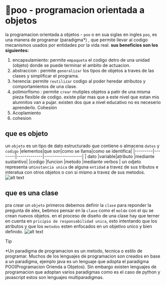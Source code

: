 # 🚌poo - programacion orientada a objetos
la programacion orientada a objetos - `poo` o en sua siglas en 
ingles `poo`, es una manera de programar (paradigma*) , que permite 
llevar al codigo mecanismos usados por entidades por la vida real.
**sus beneficios son los siguientes:**
1. encapsulamiento: permite `empaqueta` el codigo detro de una unidad (objeto) donde se puede terminar el ambito de actuacion.
2. abstraccion : permite `generalizar` los tipos de objetos a traves de las clases y simplificar el programa.
3. herencia: permite `reutilizar` codigo al poder heredar atributos y comportamientos de una clase.
4. polimorfismo : permite `crear` mutiples objetos a patir de una misma pieza flexible de codigo. existe pilar mas que a este nivel que estan mis alumnitos van a pujar. 
existen dos que a nivel educativo no es neceserio aprenderlo. Cohesión
5. Acoplamiento
6. cohesion
## que es objeto
un `objeto` es un tipo de dato estructurado que contiene o almacena `datos`  y `codigo`
|elementos|que son|como se llama|como se identifica|
|---------|--------|-------------|-------------------|
| dato    |variable|atributo     |mediante sustantivo|
|codigo   |funcion |metodo       |mediante verbos    |
un odjeto representa un`instancia unica` de alguna `entidad` a travez de sus tributos e interatua con otros objetos o con si mismo a travez de sus metodos.
![alt text](https://media.discordapp.net/attachments/1229804394959208529/1265682466891632641/image.png?ex=66a26627&is=66a114a7&hm=28c2431da075a559085d7fdc9442f9b088ca100db060dd28243ba00cd8dbc516&=&format=webp&quality=lossless&width=1129&height=671)
## que es una clase
pra crear un `objeto` primeros debemos definir la `clase` para reponder la pregunta de alex, bebmos pensar en la `clase` como el `molde` con el qu se crean nuevos objetos.
en el proceso de diseño de una clase hay que terner en cuenta en `pricipio de responsabilidad unica`, esto intentando que los atributos y que los `metodos` esten enfocados en un objetivo unico y bien definido.
![alt text](https://media.discordapp.net/attachments/1229804394959208529/1265686049707786340/image.png?ex=66a2697d&is=66a117fd&hm=85d033dcdc400108ba27a1e68cd63a6dfb1513b34a5e65ae3231127627ec34c5&=&format=webp&quality=lossless)
>[!TIP]
> *Un paradigma de programacion es un metodo, tecnica o estilo de programar. Muchos de los lenguajes de programacion son creados en base a un paradigma, ejemplo java es un lenguaje que adopta el paradigma POO(Programacion Orienda a Objetos). Sin embargo existen lenguajes de programacion que adoptan varios paradigmas como es el caso de python y javascript estos son lenguajes multiparadigmas.
